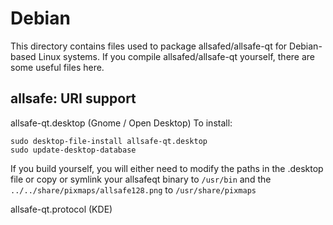 
Debian
====================
This directory contains files used to package allsafed/allsafe-qt
for Debian-based Linux systems. If you compile allsafed/allsafe-qt yourself, there are some useful files here.

## allsafe: URI support ##


allsafe-qt.desktop  (Gnome / Open Desktop)
To install:

	sudo desktop-file-install allsafe-qt.desktop
	sudo update-desktop-database

If you build yourself, you will either need to modify the paths in
the .desktop file or copy or symlink your allsafeqt binary to `/usr/bin`
and the `../../share/pixmaps/allsafe128.png` to `/usr/share/pixmaps`

allsafe-qt.protocol (KDE)

